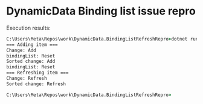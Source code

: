 
# DynamicData Binding list issue repro

Execution results:

```cmd
C:\Users\Meta\Repos\work\DynamicData.BindingListRefreshRepro>dotnet run
=== Adding item ===
Change: Add
bindingList: Reset
Sorted change: Add
bindingList: Reset     
=== Refreshing item ===
Change: Refresh        
Sorted change: Refresh

C:\Users\Meta\Repos\work\DynamicData.BindingListRefreshRepro>
```